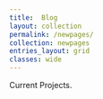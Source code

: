 ```yaml
---
title:  Blog
layout: collection
permalink: /newpages/
collection: newpages
entries_layout: grid
classes: wide
---
```


Current Projects.

